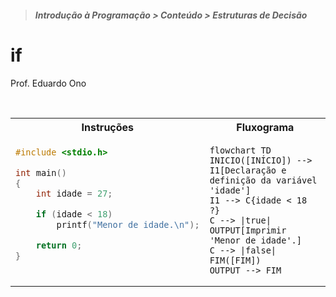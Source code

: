 > ##### Introdução à Programação > Conteúdo > Estruturas de Decisão

# if

Prof. Eduardo Ono

<br>

<table>
<tr>
  <th>Instruções</th>
  <th>Fluxograma</th>
</tr>
<tr>
  <td valign="top">

  ```c
  #include <stdio.h>

  int main()
  {
      int idade = 27;

      if (idade < 18)
          printf("Menor de idade.\n");

      return 0;
  }
  ```

  </td>
  <td>

  ```mermaid
  flowchart TD
  INICIO([INÍCIO]) --> I1[Declaração e definição da variável 'idade']
  I1 --> C{idade < 18 ?}
  C --> |true| OUTPUT[Imprimir 'Menor de idade'.]
  C --> |false| FIM([FIM])
  OUTPUT --> FIM
  ```

  </td>
</tr>
</table>

<br>
